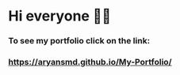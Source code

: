 # Hi everyone 👋🏻
### To see my portfolio click on the link:
### https://aryansmd.github.io/My-Portfolio/
